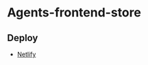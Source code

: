 # Agents-frontend-store

## Deploy

- [Netlify](https://631f67b5dc53d144f71ba407--gregarious-vacherin-79d3e6.netlify.app/)
